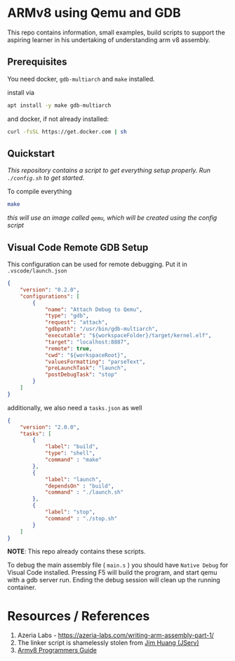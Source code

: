 # ARMv8 using Qemu and GDB

This repo contains information, small examples, build scripts to support
the aspiring learner in his undertaking of understanding arm v8 assembly.

## Prerequisites

You need docker, `gdb-multiarch` and `make` installed. 

install via 

```bash
apt install -y make gdb-multiarch
```

and docker, if not already installed:

```bash
curl -fsSL https://get.docker.com | sh
```

## Quickstart

_This repository contains a script to get everything setup properly. 
Run `./config.sh` to get started._

To compile everything

```bash
make
```
_this will use an image called `qemu`, which will be created using the config script_


## Visual Code Remote GDB Setup

This configuration can be used for remote debugging. Put it in `.vscode/launch.json`

```json
{
    "version": "0.2.0",
    "configurations": [
        {
            "name": "Attach Debug to Qemu",
            "type": "gdb",
            "request": "attach",
            "gdbpath": "/usr/bin/gdb-multiarch",
            "executable": "${workspaceFolder}/target/kernel.elf",
            "target": "localhost:8887",
            "remote": true,
            "cwd": "${workspaceRoot}",
            "valuesFormatting": "parseText",
            "preLaunchTask": "launch",
            "postDebugTask": "stop"
        }
    ]
}
```

additionally, we also need a `tasks.json` as well

```json
{
    "version": "2.0.0",
    "tasks": [
        {
            "label": "build",
            "type": "shell",
            "command" : "make"
        },
        {
            "label": "launch",
            "dependsOn" : "build",
            "command" : "./launch.sh"
        },
        {
            "label": "stop",
            "command" : "./stop.sh"
        }
    ]
}
```

**NOTE**: This repo already contains these scripts. 

To debug the main assembly file ( `main.s` ) you should have `Native Debug` for Visual Code installed. Pressing F5 will build the program, and start qemu with a gdb server run. 
Ending the debug session will clean up the running container. 

# Resources / References

1) Azeria Labs - https://azeria-labs.com/writing-arm-assembly-part-1/
2) The linker script is shamelessly stolen from [Jim Huang (JServ)](https://github.com/jserv/armv8-hello)
3) [Armv8 Programmers Guide]( https://static.docs.arm.com/den0024/a/DEN0024A_v8_architecture_PG.pdf
)